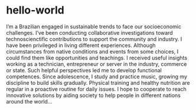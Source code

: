 # hello-world
I’m a Brazilian engaged in sustainable trends to face our socioeconomic challenges.
I’ve been conducting collaborative investigations toward technoscienctific contributions to support the community and industry.
I have been privileged in living different experiences. Although circumstances from native conditions and events from some choices, I could find them like opportunities and teachings.
I received useful insights working as a technician, entrepreneur or server in the industry, commerce or state. Such helpful perspectives led me to develop functional competences.
Since adolescence, I study and practice music, growing my discipline to build skills gradually. Physical training and healthy nutrition are regular in a proactive routine for daily issues.
I  hope to cooperate to reach innovative solutions by aiding society to help people in different nations around the world...
